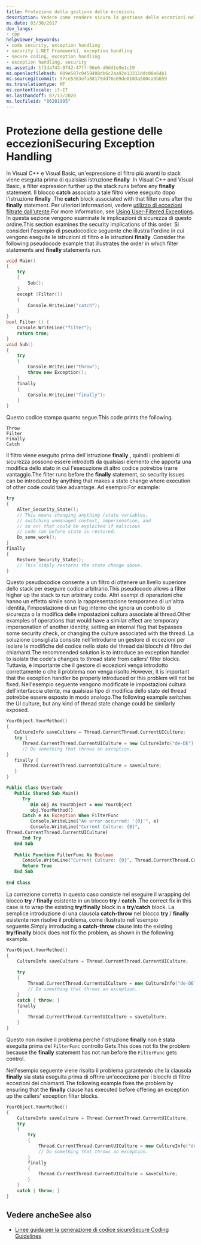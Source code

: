 ```yaml
---
title: Protezione della gestione delle eccezioni
description: Vedere come rendere sicura la gestione delle eccezioni nel codice .NET. Esaminare l'ordine in cui viene eseguito il codice se sono presenti istruzioni try, except, catch e finally.
ms.date: 03/30/2017
dev_langs:
- cpp
helpviewer_keywords:
- code security, exception handling
- security [.NET Framework], exception handling
- secure coding, exception handling
- exception handling, security
ms.assetid: 1f3da743-9742-47ff-96e6-d0dd1e9e1c19
ms.openlocfilehash: 009e587c0458488db6c2aa92e13311ddc08a64b1
ms.sourcegitcommit: 97ce5363efa88179dd76e09de0103a500ca9b659
ms.translationtype: MT
ms.contentlocale: it-IT
ms.lasthandoff: 07/13/2020
ms.locfileid: "86281995"
---
```

# <a name="securing-exception-handling"></a><span data-ttu-id="88e55-104">Protezione della gestione delle eccezioni</span><span class="sxs-lookup"><span data-stu-id="88e55-104">Securing Exception Handling</span></span>
<span data-ttu-id="88e55-105">In Visual C++ e Visual Basic, un'espressione di filtro più avanti lo stack viene eseguita prima di qualsiasi istruzione **finally** .</span><span class="sxs-lookup"><span data-stu-id="88e55-105">In Visual C++ and Visual Basic, a filter expression further up the stack runs before any **finally** statement.</span></span> <span data-ttu-id="88e55-106">Il blocco **catch** associato a tale filtro viene eseguito dopo l'istruzione **finally** .</span><span class="sxs-lookup"><span data-stu-id="88e55-106">The **catch** block associated with that filter runs after the **finally** statement.</span></span> <span data-ttu-id="88e55-107">Per ulteriori informazioni, vedere [utilizzo di eccezioni filtrate dall'utente](../../standard/exceptions/using-user-filtered-exception-handlers.md).</span><span class="sxs-lookup"><span data-stu-id="88e55-107">For more information, see [Using User-Filtered Exceptions](../../standard/exceptions/using-user-filtered-exception-handlers.md).</span></span> <span data-ttu-id="88e55-108">In questa sezione vengono esaminate le implicazioni di sicurezza di questo ordine.</span><span class="sxs-lookup"><span data-stu-id="88e55-108">This section examines the security implications of this order.</span></span> <span data-ttu-id="88e55-109">Si consideri l'esempio di pseudocodice seguente che illustra l'ordine in cui vengono eseguite le istruzioni di filtro e le istruzioni **finally** .</span><span class="sxs-lookup"><span data-stu-id="88e55-109">Consider the following pseudocode example that illustrates the order in which filter statements and **finally** statements run.</span></span>  
  
```cpp  
void Main()
{  
    try
    {  
        Sub();  
    }
    except (Filter())
    {  
        Console.WriteLine("catch");  
    }  
}  
bool Filter () {  
    Console.WriteLine("filter");  
    return true;  
}  
void Sub()
{  
    try
    {  
        Console.WriteLine("throw");  
        throw new Exception();  
    }
    finally
    {  
        Console.WriteLine("finally");  
    }  
}
```  
  
 <span data-ttu-id="88e55-110">Questo codice stampa quanto segue.</span><span class="sxs-lookup"><span data-stu-id="88e55-110">This code prints the following.</span></span>  
  
```output
Throw  
Filter  
Finally  
Catch  
```  
  
 <span data-ttu-id="88e55-111">Il filtro viene eseguito prima dell'istruzione **finally** , quindi i problemi di sicurezza possono essere introdotti da qualsiasi elemento che apporta una modifica dello stato in cui l'esecuzione di altro codice potrebbe trarre vantaggio.</span><span class="sxs-lookup"><span data-stu-id="88e55-111">The filter runs before the **finally** statement, so security issues can be introduced by anything that makes a state change where execution of other code could take advantage.</span></span> <span data-ttu-id="88e55-112">Ad esempio:</span><span class="sxs-lookup"><span data-stu-id="88e55-112">For example:</span></span>  
  
```cpp  
try
{  
    Alter_Security_State();  
    // This means changing anything (state variables,  
    // switching unmanaged context, impersonation, and
    // so on) that could be exploited if malicious
    // code ran before state is restored.  
    Do_some_work();  
}
finally
{  
    Restore_Security_State();  
    // This simply restores the state change above.  
}  
```  
  
 <span data-ttu-id="88e55-113">Questo pseudocodice consente a un filtro di ottenere un livello superiore dello stack per eseguire codice arbitrario.</span><span class="sxs-lookup"><span data-stu-id="88e55-113">This pseudocode allows a filter higher up the stack to run arbitrary code.</span></span> <span data-ttu-id="88e55-114">Altri esempi di operazioni che hanno un effetto simile sono la rappresentazione temporanea di un'altra identità, l'impostazione di un flag interno che ignora un controllo di sicurezza o la modifica delle impostazioni cultura associate al thread.</span><span class="sxs-lookup"><span data-stu-id="88e55-114">Other examples of operations that would have a similar effect are temporary impersonation of another identity, setting an internal flag that bypasses some security check, or changing the culture associated with the thread.</span></span> <span data-ttu-id="88e55-115">La soluzione consigliata consiste nell'introdurre un gestore di eccezioni per isolare le modifiche del codice nello stato del thread dai blocchi di filtro dei chiamanti.</span><span class="sxs-lookup"><span data-stu-id="88e55-115">The recommended solution is to introduce an exception handler to isolate the code's changes to thread state from callers' filter blocks.</span></span> <span data-ttu-id="88e55-116">Tuttavia, è importante che il gestore di eccezioni venga introdotto correttamente o che il problema non venga risolto.</span><span class="sxs-lookup"><span data-stu-id="88e55-116">However, it is important that the exception handler be properly introduced or this problem will not be fixed.</span></span> <span data-ttu-id="88e55-117">Nell'esempio seguente vengono modificate le impostazioni cultura dell'interfaccia utente, ma qualsiasi tipo di modifica dello stato del thread potrebbe essere esposto in modo analogo.</span><span class="sxs-lookup"><span data-stu-id="88e55-117">The following example switches the UI culture, but any kind of thread state change could be similarly exposed.</span></span>  
  
```cpp  
YourObject.YourMethod()  
{  
   CultureInfo saveCulture = Thread.CurrentThread.CurrentUICulture;  
   try {  
      Thread.CurrentThread.CurrentUICulture = new CultureInfo("de-DE");  
      // Do something that throws an exception.  
}  
   finally {  
      Thread.CurrentThread.CurrentUICulture = saveCulture;  
   }  
}  
```  
  
```vb  
Public Class UserCode  
   Public Shared Sub Main()  
      Try  
         Dim obj As YourObject = new YourObject  
         obj.YourMethod()  
      Catch e As Exception When FilterFunc  
         Console.WriteLine("An error occurred: '{0}'", e)  
         Console.WriteLine("Current Culture: {0}",
Thread.CurrentThread.CurrentUICulture)  
      End Try  
   End Sub  
  
   Public Function FilterFunc As Boolean  
      Console.WriteLine("Current Culture: {0}", Thread.CurrentThread.CurrentUICulture)  
      Return True  
   End Sub  
  
End Class  
```  
  
 <span data-ttu-id="88e55-118">La correzione corretta in questo caso consiste nel eseguire il wrapping del blocco **try** / **finally** esistente in un blocco **try** / **catch** .</span><span class="sxs-lookup"><span data-stu-id="88e55-118">The correct fix in this case is to wrap the existing **try**/**finally** block in a **try**/**catch** block.</span></span> <span data-ttu-id="88e55-119">La semplice introduzione di una clausola **catch-throw** nel blocco **try** / **finally** esistente non risolve il problema, come illustrato nell'esempio seguente.</span><span class="sxs-lookup"><span data-stu-id="88e55-119">Simply introducing a **catch-throw** clause into the existing **try**/**finally** block does not fix the problem, as shown in the following example.</span></span>  
  
```cpp  
YourObject.YourMethod()  
{  
    CultureInfo saveCulture = Thread.CurrentThread.CurrentUICulture;  
  
    try
    {  
        Thread.CurrentThread.CurrentUICulture = new CultureInfo("de-DE");  
        // Do something that throws an exception.  
    }  
    catch { throw; }  
    finally
    {  
        Thread.CurrentThread.CurrentUICulture = saveCulture;  
    }  
}  
```  
  
 <span data-ttu-id="88e55-120">Questo non risolve il problema perché l'istruzione **finally** non è stata eseguita prima del `FilterFunc` controllo Gets.</span><span class="sxs-lookup"><span data-stu-id="88e55-120">This does not fix the problem because the **finally** statement has not run before the `FilterFunc` gets control.</span></span>  
  
 <span data-ttu-id="88e55-121">Nell'esempio seguente viene risolto il problema garantendo che la clausola **finally** sia stata eseguita prima di offrire un'eccezione per i blocchi di filtro eccezioni dei chiamanti.</span><span class="sxs-lookup"><span data-stu-id="88e55-121">The following example fixes the problem by ensuring that the **finally** clause has executed before offering an exception up the callers' exception filter blocks.</span></span>  
  
```cpp  
YourObject.YourMethod()  
{  
    CultureInfo saveCulture = Thread.CurrentThread.CurrentUICulture;  
    try
    {  
        try
        {  
            Thread.CurrentThread.CurrentUICulture = new CultureInfo("de-DE");  
            // Do something that throws an exception.  
        }  
        finally
        {  
            Thread.CurrentThread.CurrentUICulture = saveCulture;  
        }  
    }  
    catch { throw; }  
}  
```  
  
## <a name="see-also"></a><span data-ttu-id="88e55-122">Vedere anche</span><span class="sxs-lookup"><span data-stu-id="88e55-122">See also</span></span>

- [<span data-ttu-id="88e55-123">Linee guida per la generazione di codice sicuro</span><span class="sxs-lookup"><span data-stu-id="88e55-123">Secure Coding Guidelines</span></span>](../../standard/security/secure-coding-guidelines.md)
